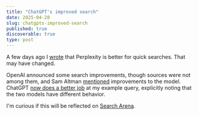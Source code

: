 ```yaml
---
title: "ChatGPT's improved search"
date: 2025-04-28
slug: chatgpts-improved-search
published: true
discoverable: true
type: post
---
```

A few days ago I [wrote](https://samek.fyi/perplexity-better-at-quick-searches/) that Perplexity is better for quick searches. That may have changed. 

OpenAI announced some search improvements, though sources were not among them, and Sam Altman [mentioned](https://x.com/sama/status/1916625892123742290) improvements to the model. ChatGPT [now does a better job](https://chatgpt.com/share/680fe920-5014-800f-9a5e-04d54eacee28) at my example query, explicitly noting that the two models have different behavior.

I'm curious if this will be reflected on [Search Arena](https://beta.lmarena.ai/leaderboard/search).